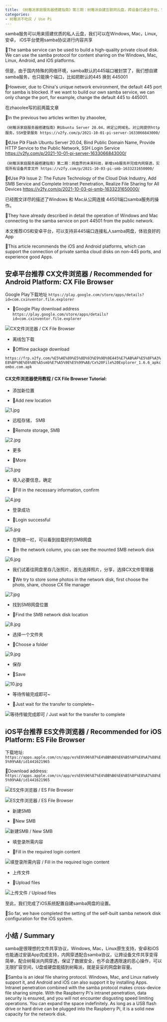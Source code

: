 ```yaml
---
title: 《树莓派家庭服务器搭建指南》第三期：树莓派自建互联网云盘，跨设备打通全平台，安卓和iOS如何在非445端口使用samba服务 / 《Use Pi》 Issue 3 Raspberry Pi Self-Built Internet Cloud Disk, Cross-Device Connection Across All Platforms, How Android and iOS Use Samba Service on Non-445 Ports
categories:
- 树莓派不吃灰 / Use Pi
---
```




samba服务可以用来搭建优质的私人云盘，我们可以在Windows, Mac，Linux, 安卓， iOS平台使用samba协议进行内容共享

🌈The samba service can be used to build a high-quality private cloud disk. We can use the samba protocol for content sharing on the Windows, Mac, Linux, Android, and iOS platforms.

但是，由于国内特殊的网络环境，samba默认的445端口被封禁了，我们想自建samba服务，也只能换个端口，比如把默认的445 换到 445001

🌈However, due to China's unique network environment, the default 445 port for samba is blocked. If we want to build our own samba service, we can only change the port, for example, change the default 445 to 445001.

在zhaoolee写的前两篇文章

🌈In the previous two articles written by zhaoolee,

`《树莓派家庭服务器搭建指南》刷Ubuntu Server 20.04，绑定公网域名，对公网提供http服务，SSH登录服务 https://v2fy.com/p/2021-10-01-pi-server-1633066843000/`

🌈《Use Pi》 Flash Ubuntu Server 20.04, Bind Public Domain Name, Provide HTTP Service to the Public Network, SSH Login Service https://v2fy.com/p/2021-10-01-pi-server-1633066843000/

`《树莓派家庭服务器搭建指南》第二期：网盘界的未来科技，新增smb服务并完成内网穿透，实现所有设备共享文件 https://v2fy.com/p/2021-10-03-pi-smb-1633231650000/` 

🌈《Use Pi》 Issue 2: The Future Technology of the Cloud Disk Industry, Add SMB Service and Complete Intranet Penetration, Realize File Sharing for All Devices https://v2fy.com/p/2021-10-03-pi-smb-1633231650000/

已经图文详尽的描述了Windows 和 Mac从公网连接 44501端口samba服务的操作。

🌈They have already described in detail the operation of Windows and Mac connecting to the samba service on port 44501 from the public network.

本文推荐iOS和安卓平台，可以支持非445端口连接私人samba网盘，体验良好的App

🌈This article recommends the iOS and Android platforms, which can support the connection of private samba cloud disks on non-445 ports, and experience good Apps.

## 安卓平台推荐 CX文件浏览器 / Recommended for Android Platform: CX File Browser

Google Play下载地址 `https://play.google.com/store/apps/details?id=com.cxinventor.file.explorer`

- 🌈Google Play download address `https://play.google.com/store/apps/details?id=com.cxinventor.file.explorer`

![CX文件浏览器 / CX File Browser](https://cdn.fangyuanxiaozhan.com/assets/1633327569569hd8w64Q1.png)

- 离线包下载

- 🌈Offline package download

`https://frp.v2fy.com/%E5%AE%89%E5%8D%93%E9%9D%9E445%E7%AB%AF%E5%8F%A3%E8%BF%9E%E6%8E%A5smb%E7%A5%9E%E5%99%A8/Cx%20File%20Explorer_1.6.6_apkcombo.com.apk`

#### CX文件浏览器使用教程 / CX File Browser Tutorial:

- 添加新位置

- 🌈Add new location

![1.jpg](https://cdn.fangyuanxiaozhan.com/assets/1633327574695nFpCFFjR.jpeg)

- 远程存储， SMB

- 🌈Remote storage, SMB

![2.jpg](https://cdn.fangyuanxiaozhan.com/assets/1633327601851FewytHbY.jpeg)

- 更多

- 🌈More

![3.jpg](https://cdn.fangyuanxiaozhan.com/assets/1633327606769RkrxDFee.jpeg)

- 填入必要信息，确定

- 🌈Fill in the necessary information, confirm

![4.jpg](https://cdn.fangyuanxiaozhan.com/assets/1633327610907fT4YrHTB.jpeg)

- 登录成功

- 🌈Login successful

![5.jpg](https://cdn.fangyuanxiaozhan.com/assets/1633327615588a3sbXpm7.jpeg)


- 在网络一栏，可以看到挂载好的SMB网盘

- 🌈In the network column, you can see the mounted SMB network disk

![6.jpg](https://cdn.fangyuanxiaozhan.com/assets/1633327620982mybNTkYS.jpeg)


- 我们试着往网盘里存几张照片，首先选择照片，分享，选择CX文件管理器

- 🌈We try to store some photos in the network disk, first choose the photo, share, choose CX file manager

![7.jpg](https://cdn.fangyuanxiaozhan.com/assets/1633327625689iieJ46dc.jpeg)

- 找到SMB网盘位置

- 🌈Find the SMB network disk location

![8.jpg](https://cdn.fangyuanxiaozhan.com/assets/1633327629812z0E76FFX.jpeg)

- 选择一个文件夹

- 🌈Choose a folder

![9.jpg](https://cdn.fangyuanxiaozhan.com/assets/1633327634393SjpPRZcS.jpeg)

- 保存

- 🌈Save

![10.jpg](https://cdn.fangyuanxiaozhan.com/assets/16333276388235e8eSzST.jpeg)


- 等待传输完成即可~

- 🌈Just wait for the transfer to complete~

![等待传输完成即可 / Just wait for the transfer to complete](https://cdn.fangyuanxiaozhan.com/assets/16333276437171m1xNr1K.jpeg)


## iOS平台推荐 ES文件浏览器 / Recommended for iOS Platform: ES File Browser

下载地址: `https://apps.apple.com/cn/app/es%E6%96%87%E4%BB%B6%E6%B5%8F%E8%A7%88%E5%99%A8/id1441621965`

🌈Download address: `https://apps.apple.com/cn/app/es%E6%96%87%E4%BB%B6%E6%B5%8F%E8%A7%88%E5%99%A8/id1441621965`

![ES文件浏览器 / ES File Browser](https://cdn.fangyuanxiaozhan.com/assets/1633327650166TQ1Gik5T.jpeg)

![ES文件浏览器 / ES File Browser](https://cdn.fangyuanxiaozhan.com/assets/1633327653663fxtiEtt1.png)

- 新建SMB

- 🌈New SMB

![新建SMB / New SMB](https://cdn.fangyuanxiaozhan.com/assets/1633327658539PRenzCzW.jpeg)

- 填登录所需内容

- 🌈Fill in the required login content

![填登录所需内容 / Fill in the required login content](https://cdn.fangyuanxiaozhan.com/assets/1633327662576eZhYsrXp.jpeg)


- 上传文件

- 🌈Upload files

![上传文件 / Upload files](https://cdn.fangyuanxiaozhan.com/assets/1633327668759TQZKChE5.jpeg)


至此，我们完成了iOS系统配置自建samba网盘的设置。

🌈So far, we have completed the setting of the self-built samba network disk configuration for the iOS system.

## 小结 / Summary

samba是很理想的文件共享协议，Windows, Mac，Linux原生支持，安卓和iOS也能通过安装App完成支持，内网穿透配合samba协议，让跨设备文件共享变得简单，配合树莓派内网穿透，保证了数据安全，也不会遭遇限速的恶心操作，可以无限扩容空间，U盘或硬盘能插到树莓派，就是妥妥的网盘新容量。

🌈Samba is an ideal file sharing protocol. Windows, Mac, and Linux natively support it, and Android and iOS can also support it by installing Apps. Intranet penetration combined with the samba protocol makes cross-device file sharing simple. With the Raspberry Pi's intranet penetration, data security is ensured, and you will not encounter disgusting speed limiting operations. You can expand the space indefinitely. As long as a USB flash drive or hard drive can be plugged into the Raspberry Pi, it is a solid new capacity for the network disk.